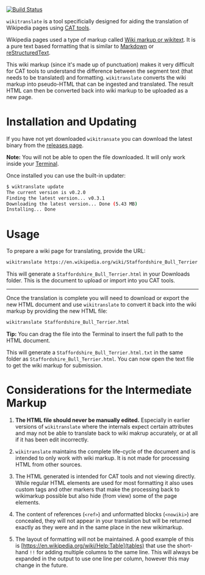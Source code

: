 [![Build Status](https://travis-ci.org/elliotchance/wikitranslate.svg?branch=master)](https://travis-ci.org/elliotchance/wikitranslate)

`wikitranslate` is a tool specificially designed for aiding the translation of
Wikipedia pages using
[CAT tools](http://www.translationzone.com/solutions/cat-tools/).

Wikipedia pages used a type of markup called
[Wiki markup or wikitext](https://en.wikipedia.org/wiki/Wiki_markup). It is a
pure text based formatting that is similar to
[Markdown](https://en.wikipedia.org/wiki/Markdown) or
[reStructuredText](https://en.wikipedia.org/wiki/ReStructuredText).

This wiki markup (since it's made up of punctuation) makes it very difficult for
CAT tools to understand the difference between the segment text (that needs to
be translated) and formatting. `wikitranslate` converts the wiki markup into
pseudo-HTML that can be ingested and translated. The result HTML can then be
converted back into wiki markup to be uploaded as a new page.

Installation and Updating
=========================

If you have not yet downloaded `wikitransate` you can download the latest binary
from the
[releases page](https://github.com/elliotchance/wikitranslate/releases).

**Note:** You will not be able to open the file downloaded. It will only work
inside your
[Terminal](http://www.howtogeek.com/210147/how-to-open-terminal-in-the-current-os-x-finder-location/).

Once installed you can use the built-in updater:

```bash
$ wiktranslate update
The current version is v0.2.0
Finding the latest version... v0.3.1
Downloading the latest version... Done (5.43 MB)
Installing... Done
```

Usage
=====

To prepare a wiki page for translating, provide the URL:

```bash
wikitranslate https://en.wikipedia.org/wiki/Staffordshire_Bull_Terrier
```

This will generate a `Staffordshire_Bull_Terrier.html` in your Downloads folder.
This is the document to upload or import into you CAT tools.

---

Once the translation is complete you will need to download or export the new
HTML document and use `wikitranslate` to convert it back into the wiki markup by
providing the new HTML file:

```bash
wikitranslate Staffordshire_Bull_Terrier.html
```

**Tip:** You can drag the file into the Terminal to insert the full path to the
HTML document.

This will generate a `Staffordshire_Bull_Terrier.html.txt` in the same folder as
`Staffordshire_Bull_Terrier.html`. You can now open the text file to get the
wiki markup for submission.

Considerations for the Intermediate Markup
==========================================

1. **The HTML file should never be manually edited.** Especially in earlier
versions of `wikitranslate` where the internals expect certain attributes and
may not be able to translate back to wiki makrup accurately, or at all if it has
been edit incorrectly.

2. `wikitranslate` maintains the complete life-cycle of the document and is
intended to only work with wiki markup. It is not made for processing HTML from
other sources.

3. The HTML generated is intended for CAT tools and not viewing directly. While
regular HTML elements are used for most formatting it also uses custom tags and
other markers that make the processing back to wikimarkup possible but also hide
(from view) some of the page elements.

4. The content of references (`<ref>`) and unformatted blocks (`<nowiki>`) are
concealed, they will not appear in your translation but will be returned exactly
as they were and in the same place in the new wikimarkup.

5. The layout of formatting will not be maintained. A good example of this is
[https://en.wikipedia.org/wiki/Help:Table](tables) that use the short-hand `!!`
for adding multiple columns to the same line. This will always be expanded in
the output to use one line per column, however this may change in the future.
